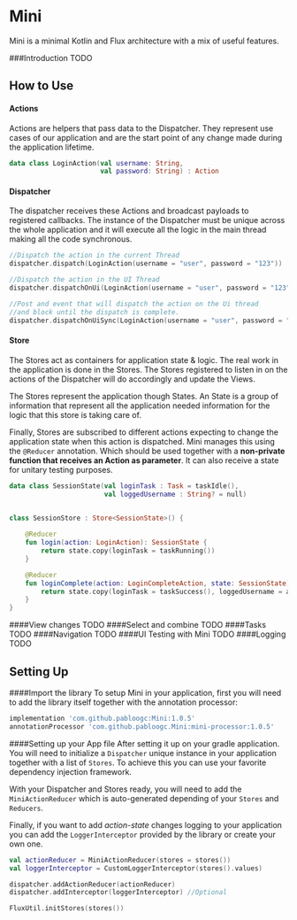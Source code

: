 # Mini
Mini is a minimal Kotlin and Flux architecture with a mix of useful features.

###Introduction
TODO
## How to Use
#### Actions
Actions are helpers that pass data to the Dispatcher. They represent use cases of our application and are the start point of any change made during the application lifetime.

```kotlin
data class LoginAction(val username: String,
                       val password: String) : Action
```

#### Dispatcher
The dispatcher receives these Actions and broadcast payloads to registered callbacks. The instance of the Dispatcher must be unique across the whole application and it will execute all the logic in the main thread making all the code synchronous.   

```kotlin
//Dispatch the action in the current Thread
dispatcher.dispatch(LoginAction(username = "user", password = "123"))

//Dispatch the action in the UI Thread
dispatcher.dispatchOnUi(LoginAction(username = "user", password = "123"))

//Post and event that will dispatch the action on the Ui thread 
//and block until the dispatch is complete.
dispatcher.dispatchOnUiSync(LoginAction(username = "user", password = "123"))
```

#### Store
The Stores act as containers for application state & logic. The real work in the application is done in the Stores. The Stores registered to listen in on the actions of the Dispatcher will do accordingly and update the Views.

The Stores represent the application though States. An State is a group of information that represent all the application needed information for the logic that this store is taking care of.

Finally, Stores are subscribed to different actions expecting to change the application state when this action is dispatched. Mini manages this using the `@Reducer` annotation. Which should be used together with a **non-private function that receives an Action as parameter**. It can also receive a state for unitary testing purposes. 
```kotlin
data class SessionState(val loginTask : Task = taskIdle(),
                        val loggedUsername : String? = null)
                        

class SessionStore : Store<SessionState>() {

    @Reducer
    fun login(action: LoginAction): SessionState {
        return state.copy(loginTask = taskRunning())
    }

    @Reducer
    fun loginComplete(action: LoginCompleteAction, state: SessionState): WarcraftState {
        return state.copy(loginTask = taskSuccess(), loggedUsername = action.name)
    }
}
```

####View changes
TODO
####Select and combine
TODO
####Tasks
TODO
####Navigation
TODO
####UI Testing with Mini
TODO
####Logging
TODO

## Setting Up

####Import the library
To setup Mini in your application, first you will need to add the library itself together with the annotation processor:
```groovy
implementation 'com.github.pabloogc:Mini:1.0.5'
annotationProcessor 'com.github.pabloogc.Mini:mini-processor:1.0.5'
```

####Setting up your App file
After setting it up on your gradle application. You will need to initialize a `Dispatcher` unique instance in your application together with a list of `Stores`. To achieve this you can use your favorite dependency injection framework.

With your Dispatcher and Stores ready, you will need to add the `MiniActionReducer` which is auto-generated depending of your `Stores` and `Reducers`. 

Finally, if you want to add *action-state* changes logging to your application you can add the `LoggerInterceptor` provided by the library or create your own one.  
```kotlin
val actionReducer = MiniActionReducer(stores = stores())
val loggerInterceptor = CustomLoggerInterceptor(stores().values)

dispatcher.addActionReducer(actionReducer)
dispatcher.addInterceptor(loggerInterceptor) //Optional

FluxUtil.initStores(stores())
```